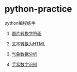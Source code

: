 # python-practice
python编程练手

1. [图片转换字符画](https://github.com/tfcx-th/python-practice/tree/master/pic_to_char)

2. [文本转换为HTML](https://github.com/tfcx-th/python-practice/tree/master/txt_to_html)

3. [气象数据分析](https://github.com/tfcx-th/python-practice/tree/master/weather-data-analysis)

3. [手写数字识别](https://github.com/tfcx-th/python-practice/tree/master/handwritten-digit-recognition)